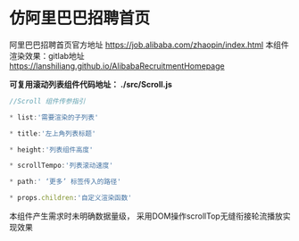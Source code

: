 # 仿阿里巴巴招聘首页

阿里巴巴招聘首页官方地址 https://job.alibaba.com/zhaopin/index.html
本组件渲染效果：gitlab地址 https://lanshiliang.github.io/AlibabaRecruitmentHomepage

**可复用滚动列表组件代码地址：  ./src/Scroll.js**  

~~~js
//Scroll 组件传参指引

* list:'需要渲染的子列表'

* title:'左上角列表标题'

* height:'列表组件高度'

* scrollTempo:'列表滚动速度'

* path:' ‘更多’ 标签传入的路径'

* props.children:'自定义渲染函数'
~~~

本组件产生需求时未明确数据量级， 采用DOM操作scrollTop无缝衔接轮流播放实现效果



